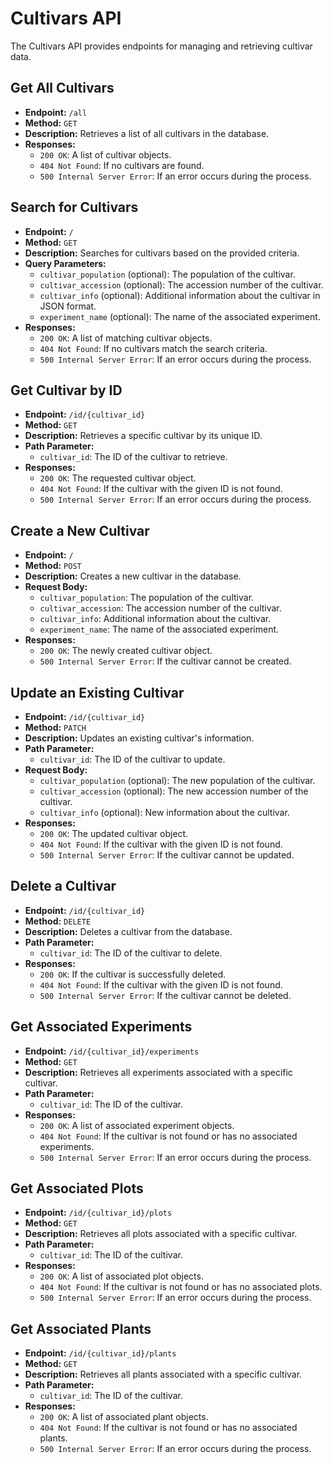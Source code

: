 # Cultivars API

The Cultivars API provides endpoints for managing and retrieving cultivar data.

## Get All Cultivars

- **Endpoint:** `/all`
- **Method:** `GET`
- **Description:** Retrieves a list of all cultivars in the database.
- **Responses:**
  - `200 OK`: A list of cultivar objects.
  - `404 Not Found`: If no cultivars are found.
  - `500 Internal Server Error`: If an error occurs during the process.

## Search for Cultivars

- **Endpoint:** `/`
- **Method:** `GET`
- **Description:** Searches for cultivars based on the provided criteria.
- **Query Parameters:**
  - `cultivar_population` (optional): The population of the cultivar.
  - `cultivar_accession` (optional): The accession number of the cultivar.
  - `cultivar_info` (optional): Additional information about the cultivar in JSON format.
  - `experiment_name` (optional): The name of the associated experiment.
- **Responses:**
  - `200 OK`: A list of matching cultivar objects.
  - `404 Not Found`: If no cultivars match the search criteria.
  - `500 Internal Server Error`: If an error occurs during the process.

## Get Cultivar by ID

- **Endpoint:** `/id/{cultivar_id}`
- **Method:** `GET`
- **Description:** Retrieves a specific cultivar by its unique ID.
- **Path Parameter:**
  - `cultivar_id`: The ID of the cultivar to retrieve.
- **Responses:**
  - `200 OK`: The requested cultivar object.
  - `404 Not Found`: If the cultivar with the given ID is not found.
  - `500 Internal Server Error`: If an error occurs during the process.

## Create a New Cultivar

- **Endpoint:** `/`
- **Method:** `POST`
- **Description:** Creates a new cultivar in the database.
- **Request Body:**
  - `cultivar_population`: The population of the cultivar.
  - `cultivar_accession`: The accession number of the cultivar.
  - `cultivar_info`: Additional information about the cultivar.
  - `experiment_name`: The name of the associated experiment.
- **Responses:**
  - `200 OK`: The newly created cultivar object.
  - `500 Internal Server Error`: If the cultivar cannot be created.

## Update an Existing Cultivar

- **Endpoint:** `/id/{cultivar_id}`
- **Method:** `PATCH`
- **Description:** Updates an existing cultivar's information.
- **Path Parameter:**
  - `cultivar_id`: The ID of the cultivar to update.
- **Request Body:**
  - `cultivar_population` (optional): The new population of the cultivar.
  - `cultivar_accession` (optional): The new accession number of the cultivar.
  - `cultivar_info` (optional): New information about the cultivar.
- **Responses:**
  - `200 OK`: The updated cultivar object.
  - `404 Not Found`: If the cultivar with the given ID is not found.
  - `500 Internal Server Error`: If the cultivar cannot be updated.

## Delete a Cultivar

- **Endpoint:** `/id/{cultivar_id}`
- **Method:** `DELETE`
- **Description:** Deletes a cultivar from the database.
- **Path Parameter:**
  - `cultivar_id`: The ID of the cultivar to delete.
- **Responses:**
  - `200 OK`: If the cultivar is successfully deleted.
  - `404 Not Found`: If the cultivar with the given ID is not found.
  - `500 Internal Server Error`: If the cultivar cannot be deleted.

## Get Associated Experiments

- **Endpoint:** `/id/{cultivar_id}/experiments`
- **Method:** `GET`
- **Description:** Retrieves all experiments associated with a specific cultivar.
- **Path Parameter:**
  - `cultivar_id`: The ID of the cultivar.
- **Responses:**
  - `200 OK`: A list of associated experiment objects.
  - `404 Not Found`: If the cultivar is not found or has no associated experiments.
  - `500 Internal Server Error`: If an error occurs during the process.

## Get Associated Plots

- **Endpoint:** `/id/{cultivar_id}/plots`
- **Method:** `GET`
- **Description:** Retrieves all plots associated with a specific cultivar.
- **Path Parameter:**
  - `cultivar_id`: The ID of the cultivar.
- **Responses:**
  - `200 OK`: A list of associated plot objects.
  - `404 Not Found`: If the cultivar is not found or has no associated plots.
  - `500 Internal Server Error`: If an error occurs during the process.

## Get Associated Plants

- **Endpoint:** `/id/{cultivar_id}/plants`
- **Method:** `GET`
- **Description:** Retrieves all plants associated with a specific cultivar.
- **Path Parameter:**
  - `cultivar_id`: The ID of the cultivar.
- **Responses:**
  - `200 OK`: A list of associated plant objects.
  - `404 Not Found`: If the cultivar is not found or has no associated plants.
  - `500 Internal Server Error`: If an error occurs during the process.
